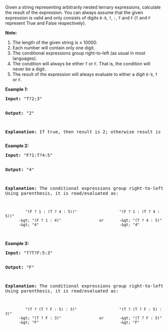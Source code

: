 <div><p>Given a string representing arbitrarily nested ternary expressions, calculate the result of the expression. You can always assume that the given expression is valid and only consists of digits <code>0-9</code>, <code>?</code>, <code>:</code>, <code>T</code> and <code>F</code> (<code>T</code> and <code>F</code> represent True and False respectively).

</p><p><b>Note:</b>
</p><ol>
<li>The length of the given string is ≤ 10000.</li>
<li>Each number will contain only one digit.</li>
<li>The conditional expressions group right-to-left (as usual in most languages).</li>
<li>The condition will always be either <code>T</code> or <code>F</code>. That is, the condition will never be a digit.</li>
<li>The result of the expression will always evaluate to either a digit <code>0-9</code>, <code>T</code> or <code>F</code>.</li>
</ol>
<p></p>

<p>
<b>Example 1:</b>
</p><pre><b>Input:</b> "T?2:3"

<b>Output:</b> "2"

<b>Explanation:</b> If true, then result is 2; otherwise result is 3.
</pre>
<p></p>

<p>
<b>Example 2:</b>
</p><pre><b>Input:</b> "F?1:T?4:5"

<b>Output:</b> "4"

<b>Explanation:</b> The conditional expressions group right-to-left. Using parenthesis, it is read/evaluated as:

             "(F ? 1 : (T ? 4 : 5))"                   "(F ? 1 : (T ? 4 : 5))"
          -&gt; "(F ? 1 : 4)"                 or       -&gt; "(T ? 4 : 5)"
          -&gt; "4"                                    -&gt; "4"
</pre>
<p></p>

<p>
<b>Example 3:</b>
</p><pre><b>Input:</b> "T?T?F:5:3"

<b>Output:</b> "F"

<b>Explanation:</b> The conditional expressions group right-to-left. Using parenthesis, it is read/evaluated as:

             "(T ? (T ? F : 5) : 3)"                   "(T ? (T ? F : 5) : 3)"
          -&gt; "(T ? F : 3)"                 or       -&gt; "(T ? F : 5)"
          -&gt; "F"                                    -&gt; "F"
</pre>
<p></p></div>